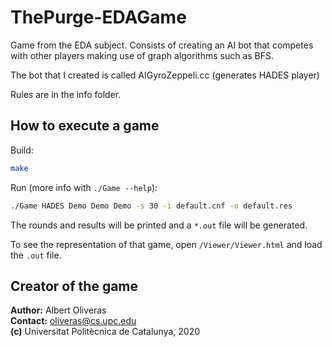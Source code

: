 # ThePurge-EDAGame

Game from the EDA subject. Consists of creating an AI bot that competes with other players making use of graph algorithms such as BFS.

The bot that I created is called AIGyroZeppeli.cc (generates HADES player)

Rules are in the info folder.

## How to execute a game

Build:
```bash
make
```

Run (more info with `./Game --help`):
```bash
./Game HADES Demo Demo Demo -s 30 -i default.cnf -o default.res
```

The rounds and results will be printed and a `*.out` file will be generated.

To see the representation of that game, open `/Viewer/Viewer.html` and load the `.out` file.

## Creator of the game

**Author:** Albert Oliveras  
**Contact:** oliveras@cs.upc.edu  
**(c)** Universitat Politècnica de Catalunya, 2020
